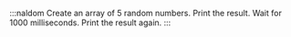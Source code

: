 :::naldom
Create an array of 5 random numbers.
Print the result.
Wait for 1000 milliseconds.
Print the result again.
:::